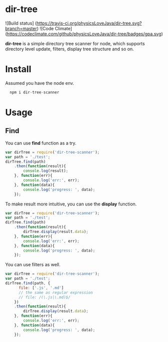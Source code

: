 # dir-tree 
![Build status] (https://travis-ci.org/physicsLoveJava/dir-tree.svg?branch=master)
![Code Climate] (https://codeclimate.com/github/physicsLoveJava/dir-tree/badges/gpa.svg)

**dir-tree** is a simple directory tree scanner for node, which supports directory level update, filters, display tree structure and so on.

# Install

Assumed you have the node env.
```javascript
  npm i dir-tree-scanner
```

# Usage

## Find
You can use **find** function as a try.
```javascript
var dirTree = require('dir-tree-scanner');
var path = './test';
dirTree.find(path)
    .then(function(result){
        console.log(result);
    }, function(err){
        console.log('err:', err);
    }, function(data){
        console.log('progress: ', data);
    });
```
To make result more intuitive, you can use the **display** function.
```javascript
var dirTree = require('dir-tree-scanner');
var path = './test';
dirTree.find(path)
    .then(function(result){
        dirTree.display(result.data);
    }, function(err){
        console.log('err:', err);
    }, function(data){
        console.log('progress: ', data);
    });
```
You can use filters as well.
```javascript
var dirTree = require('dir-tree-scanner');
var path = './test';
dirTree.find(path, {
      file: ['.js', '.md'] 
      // the same as regular expression
      // file: /(\.js|\.md)$/
    })
    .then(function(result){
        dirTree.display(result.data);
    }, function(err){
        console.log('err:', err);
    }, function(data){
        console.log('progress: ', data);
    });
```
